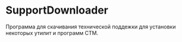 # SupportDownloader
Программа для скачивания технической поддежки для установки некоторых утилит и программ СТМ.

